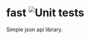 # fast ![Unit tests](https://github.com/lovemycity/fast/workflows/Unit%20tests/badge.svg)
Simple json api library.
